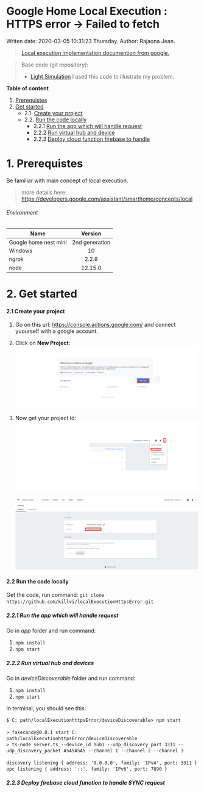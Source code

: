 # Google Home Local Execution : HTTPS error -> Failed to fetch
Writen date: 2020-03-05 10:31:23 Thursday.
Author: Rajaona Jean.

>[Local execution implementation documention from google.](https://developers.google.com/assistant/smarthome/concepts/local)

> Base code (git repository): 
>  - [Light Simulation](https://github.com/actions-on-google/smart-home-local)
  	I used this code to illustrate my problem.

**Table of content**

1. [Prerequistes](#prerequistes)
2. [Get started](#get-started)
	- 2.1. [Create your project](#create-project)
	- 2.2. [Run the code locally](#run-locally)
		 + 2.2.1 [Run the app which will handle request](#run-app)
		 + 2.2.2 [Run virtual hub and device](#run-hub)
		 + 2.2.3 [Deploy cloud function firebase to handle ](#sync)

<a name="prerequistes"></a>

# 1. Prerequistes

Be familiar with main concept of local execution.
> more details here: https://developers.google.com/assistant/smarthome/concepts/local

######  Environment
|       Name        |  Version                        | 
|----------| :--------------------------: |
| Google home nest mini   |        2nd generation     |
| Windows | 10 |
| ngrok | 2.2.8 |
| node  | 12.15.0 |

<a name="get-started"></a>

# 2. Get started

<a name="create-project"></a>

#### 2.1 Create your project
 1. Go on this url: https://console.actions.google.com/ and connect yuourself with a google account.
 2. Click on **New Project**:
 	![error](/images/new_project.png)
 3. Now get your project Id:
	![error](/images/first_page.PNG)

	![error](/images/project_id.PNG)

<a name="run-locally"></a>

#### 2.2 Run the code locally
Get the code, run command: `git clone https://github.com/killvi/localExecutionHttpsError.git`

<a name="run-app"></a>

##### 2.2.1 Run the app which will handle request

Go in *app*  folder and run command:
1. `npm install`
2. `npm start`

<a name="run-hub"></a>

##### 2.2.2 Run virtual hub and devices

Go in *deviceDiscoverable*  folder and run command:
1. `npm install`
2. `npm start`

In terminal, you should see this:
```
$ C: path/localExecutionhttpsError/deviceDiscoverable> npm start

> fakecandy@0.0.1 start C: path/localExecutionhttpsError/deviceDiscoverable
> ts-node server.ts --device_id hub1 --udp_discovery_port 3311 --udp_discovery_packet A5A5A5A5 --channel 1 --channel 2 --channel 3

discovery listening { address: '0.0.0.0', family: 'IPv4', port: 3311 }
opc listening { address: '::', family: 'IPv6', port: 7890 }
```
<a name="sync"></a>

##### 2.2.3 Deploy firebase cloud function to handle SYNC request